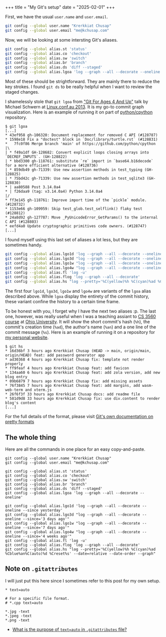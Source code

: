 +++
title = "My Git's setup"
date = "2025-02-01"
+++

First, we have the usual `user.name` and `user.email`.

```bash
git config --global user.name "Krerkkiat Chusap"
git config --global user.email "me@kchusap.com"
```

Now, we will be looking at some intersting Git's aliases.

```bash
git config --global alias.st 'status'
git config --global alias.co 'checkout'
git config --global alias.sw 'switch'
git config --global alias.br 'branch'
git config --global alias.ds 'diff --staged'
git config --global alias.lgoa 'log --graph --all --decorate --oneline'
```

Most of these should be strightforward. They are mainly there to reduce the key strokes.
I found `git ds` to be really helpful when I want to review the staged changes.

I shamelessly stole that `git lgoa` from
["Git For Ages 4 And Up"](https://www.youtube.com/watch?v=3m7BgIvC-uQ) talk by Michael Schwern
at [Linux.conf.au 2013](https://www.youtube.com/@linuxconfau2013). It is my go-to commit graph
visualization. Here is an example of running it on part of [python/cpython](https://github.com/python/cpython) repository.

```console
$ git lgoa
[...]
* 43ef958 gh-106320: Document replacement for removed C API (#128787)
* 1598e18 Fix a "doctest" block in `Doc/library/turtle.rst` (#128831)
*   7fc0f86 Merge branch 'main' of https://github.com/python/cpython
|\
| * f49a1df GH-128682: Convert explicit loops closing arrays into `DECREF_INPUTS`. (GH-128822)
| * bbd3300 gh-118761: substitute `re` import in `base64.b16decode` for a more efficient alternative (#128736)
| * 859db49 gh-71339: Use new assertion methods in test_typing (GH-128825)
| * 75bd42c gh-71339: Use new assertion methods in test_sqlite3 (GH-128830)
* | aa80588 Post 3.14.0a4
* | f26daa9 (tag: v3.14.0a4) Python 3.14.0a4
|/
* ff3e145 gh-118761: Improve import time of the `pickle` module. (#128732)
* 1153e66 gh-109959: Skip test_glob.test_selflink() flaky test (#128812)
* 24a8d92 gh-127787: Move _PyUnicodeError_GetParams() to the internal C API (#128803)
* eefd4a0 Update cryptographic primitives code owners. (#128747)
[...]
```

I found myself using this last set of aliases a lot less, but they are sometimes handy.

```bash
git config --global alias.lgo1d 'log --graph --all --decorate --oneline --since yesterday'
git config --global alias.lgo3d "log --graph --all --decorate --oneline --since='3 days ago'"
git config --global alias.lgo1w "log --graph --all --decorate --oneline --since='7 days ago'"
git config --global alias.lgo4w "log --graph --all --decorate --oneline --since='4 weeks ago'"
git config --global alias.fl 'log -u'
git config --global alias.flog 'log --graph --all --decorate'
git config --global alias.hs "log --pretty='%C(yellow)%h %C(cyan)%ad %Cblue%an%C(auto)%d %Creset%s' --date=relative --date-order --graph"
```

The first four `lgo1d`, `lgo3d`, `lgo1w` and `lgo4w` are variants of the `lgoa` alias described above.
While `lgoa` display the entirety of the commit history, these variant confine the history to
a certain time frame.

To be honest with you, I forget why I have the next two aliases :p. The last one, however,
was really useful when I was a teaching assiant to [CS 3560 course](https://github.com/OU-CS3560/)
at [Ohio University](https://www.ohio.edu/). It will show the short commit's hash (`%h`), the commit's creation time (`%ad`), the author's name (`%an`) and a one line of the commit message (`%s`). Here is an example
of running it on a repository for [my personal website](https://kchusap.com).

```console
$ git hs
* 16d36bf 3 hours ago Krerkkiat Chusap (HEAD -> main, origin/main, origin/HEAD) feat: add password generator app
* ad30368 4 hours ago Krerkkiat Chusap fix: template not render properly
* ff9feaf 4 hours ago Krerkkiat Chusap feat: add favicon
* 134aa60 6 hours ago Krerkkiat Chusap feat: add zola version, add new blog entry
* 09b6879 7 hours ago Krerkkiat Chusap fix: add missing assets
* 76f3845 7 hours ago Krerkkiat Chusap feat: add margins, add wasm-web-term and xterm.js
* 26f6f3f 33 hours ago Krerkkiat Chusap docs: add readme file
* 581d9d8 33 hours ago Krerkkiat Chusap fix: use div.content to render blog's content
[...]
```

For the full details of the format, please visit [Git's own documentation on pretty formats](https://git-scm.com/docs/pretty-formats)

## The whole thing

Here are all the commands in one place for an easy copy-and-paste.

```shell
git config --global user.name "Krerkkiat Chusap"
git config --global user.email "me@kchusap.com"

git config --global alias.st 'status'
git config --global alias.co 'checkout'
git config --global alias.sw 'switch'
git config --global alias.br 'branch'
git config --global alias.ds 'diff --staged'
git config --global alias.lgoa 'log --graph --all --decorate --oneline'

git config --global alias.lgo1d 'log --graph --all --decorate --oneline --since yesterday'
git config --global alias.lgo3d "log --graph --all --decorate --oneline --since='3 days ago'"
git config --global alias.lgo1w "log --graph --all --decorate --oneline --since='7 days ago'"
git config --global alias.lgo4w "log --graph --all --decorate --oneline --since='4 weeks ago'"
git config --global alias.fl 'log -u'
git config --global alias.flog 'log --graph --all --decorate'
git config --global alias.hs "log --pretty='%C(yellow)%h %C(cyan)%ad %Cblue%an%C(auto)%d %Creset%s' --date=relative --date-order --graph"
```

## Note on `.gitattributes`

I will just put this here since I sometimes refer to this post for my own setup.

```plain
* text=auto

# For a specific file format.
# *.cpp text=auto

*.jpg -text
*.jpeg -text
*.png -text
```

- [What is the purpose of `text=auto` in `.gitattributes` file?](https://stackoverflow.com/a/38017715/10163723)
